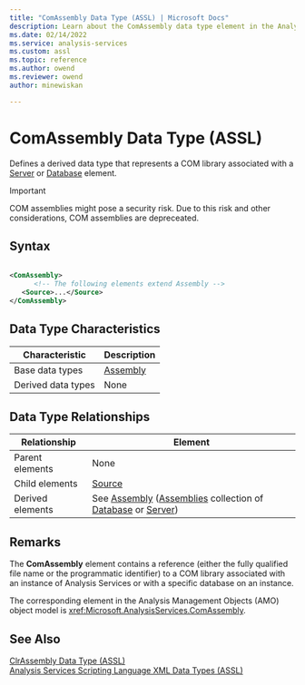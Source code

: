 ```yaml
---
title: "ComAssembly Data Type (ASSL) | Microsoft Docs"
description: Learn about the ComAssembly data type element in the Analysis Services Scripting Language (ASSL) schema.
ms.date: 02/14/2022
ms.service: analysis-services
ms.custom: assl
ms.topic: reference
ms.author: owend
ms.reviewer: owend
author: minewiskan

---
```

# ComAssembly Data Type (ASSL)

  Defines a derived data type that represents a COM library associated with a [Server](../objects/server-element-assl.md) or [Database](../objects/database-element-assl.md) element.  
  
> [!IMPORTANT]  
>  COM assemblies might pose a security risk. Due to this risk and other considerations, COM assemblies are depreceated.
  
## Syntax  
  
```xml  
  
<ComAssembly>  
      <!-- The following elements extend Assembly -->  
   <Source>...</Source>  
</ComAssembly>  
```  
  
## Data Type Characteristics  
  
|Characteristic|Description|  
|--------------------|-----------------|  
|Base data types|[Assembly](../objects/assembly-element-assl.md)|  
|Derived data types|None|  
  
## Data Type Relationships  
  
|Relationship|Element|  
|------------------|-------------|  
|Parent elements|None|  
|Child elements|[Source](../properties/source-element-comassembly-assl.md)|  
|Derived elements|See [Assembly](../objects/assembly-element-assl.md) ([Assemblies](../collections/assemblies-element-assl.md) collection of [Database](../objects/database-element-assl.md) or [Server](../objects/server-element-assl.md))|  
  
## Remarks  
 The **ComAssembly** element contains a reference (either the fully qualified file name or the programmatic identifier) to a COM library associated with an instance of Analysis Services or with a specific database on an instance.  
  
 The corresponding element in the Analysis Management Objects (AMO) object model is <xref:Microsoft.AnalysisServices.ComAssembly>.  
  
## See Also  
 [ClrAssembly Data Type &#40;ASSL&#41;](clrassembly-data-type-assl.md)   
 [Analysis Services Scripting Language XML Data Types &#40;ASSL&#41;](analysis-services-scripting-language-xml-data-types-assl.md)  
  
  
